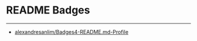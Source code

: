 # README Badges
---

- [alexandresanlim/Badges4-README.md-Profile](https://github.com/alexandresanlim/Badges4-README.md-Profile)
